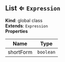 <a name="List"></a>

## List ⇐ <code>Expression</code>
**Kind**: global class  
**Extends**: <code>Expression</code>  
**Properties**

| Name | Type |
| --- | --- |
| shortForm | <code>boolean</code> | 

